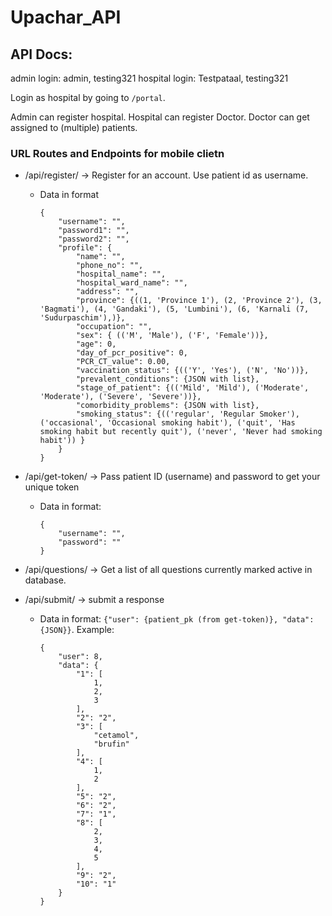 # Upachar_API

## API Docs:

admin login: admin, testing321
hospital login: Testpataal, testing321

Login as hospital by going to `/portal`.

Admin can register hospital. Hospital can register Doctor. Doctor can get assigned to (multiple) patients.


### URL Routes and Endpoints for mobile clietn

- /api/register/ -> Register for an account. Use patient id as username.
    - Data in format
        ```
        {
            "username": "",
            "password1": "",
            "password2": "",
            "profile": {
                "name": "",
                "phone_no": "",
                "hospital_name": "",
                "hospital_ward_name": "",
                "address": "",
                "province": {((1, 'Province 1'), (2, 'Province 2'), (3, 'Bagmati'), (4, 'Gandaki'), (5, 'Lumbini'), (6, 'Karnali (7, 'Sudurpaschim'),)},
                "occupation": "",
                "sex": { (('M', 'Male'), ('F', 'Female'))},
                "age": 0,
                "day_of_pcr_positive": 0,
                "PCR_CT_value": 0.00,
                "vaccination_status": {(('Y', 'Yes'), ('N', 'No'))},
                "prevalent_conditions": {JSON with list},
                "stage_of_patient": {(('Mild', 'Mild'), ('Moderate', 'Moderate'), ('Severe', 'Severe'))},
                "comorbidity_problems": {JSON with list},
                "smoking_status": {(('regular', 'Regular Smoker'), ('occasional', 'Occasional smoking habit'), ('quit', 'Has smoking habit but recently quit'), ('never', 'Never had smoking habit')) }
            }
        }
        ```


- /api/get-token/ -> Pass patient ID (username) and password to get your unique token
    - Data in format:
        ```
        {
            "username": "",
            "password": ""
        }
        ```


- /api/questions/ -> Get a list of all questions currently marked active in database.


- /api/submit/ -> submit a response
    - Data in format: `{"user": {patient_pk (from get-token)}, "data": {JSON}}`. Example:
        ```
        {
            "user": 8,
            "data": {
                "1": [
                    1,
                    2,
                    3
                ],
                "2": "2",
                "3": [
                    "cetamol",
                    "brufin"
                ],
                "4": [
                    1,
                    2
                ],
                "5": "2",
                "6": "2",
                "7": "1",
                "8": [
                    2,
                    3,
                    4,
                    5
                ],
                "9": "2",
                "10": "1"
            }
        }
        ```

